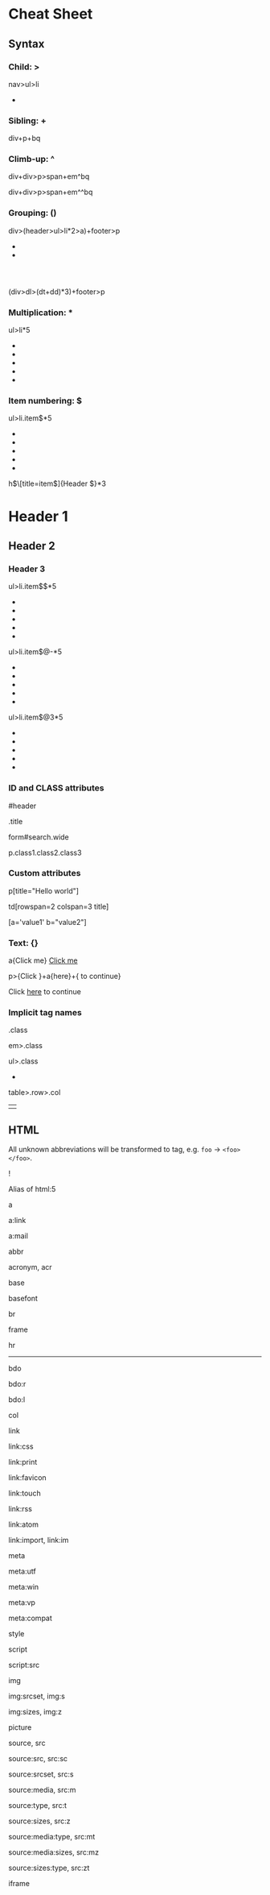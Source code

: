 # Cheat Sheet

## Syntax

### Child: >

nav>ul>li
<nav> <ul> <li></li> </ul> </nav>

### Sibling: +

div+p+bq
<div></div> <p></p> <blockquote></blockquote>

### Climb-up: ^

div+div>p>span+em^bq
<div></div> <div> <p><span></span><em></em></p> <blockquote></blockquote> </div>

div+div>p>span+em^^bq
<div></div> <div> <p><span></span><em></em></p> </div> <blockquote></blockquote>

### Grouping: ()

div>(header>ul>li\*2>a)+footer>p
<div> <header> <ul> <li><a href=""></a></li> <li><a href=""></a></li> </ul> </header> <footer> <p></p> </footer> </div>

(div>dl>(dt+dd)\*3)+footer>p
<div> <dl> <dt></dt> <dd></dd> <dt></dt> <dd></dd> <dt></dt> <dd></dd> </dl> </div> <footer> <p></p> </footer>

### Multiplication: \*

ul>li\*5
<ul> <li></li> <li></li> <li></li> <li></li> <li></li> </ul>

### Item numbering: $

ul>li.item$\*5
<ul> <li class="item1"></li> <li class="item2"></li> <li class="item3"></li> <li class="item4"></li> <li class="item5"></li> </ul>

h$\[title=item$\]{Header $}\*3
<h1 title="item1">Header 1</h1> <h2 title="item2">Header 2</h2> <h3 title="item3">Header 3</h3>

ul>li.item$$\*5
<ul> <li class="item001"></li> <li class="item002"></li> <li class="item003"></li> <li class="item004"></li> <li class="item005"></li> </ul>

ul>li.item$@-\*5
<ul> <li class="item5"></li> <li class="item4"></li> <li class="item3"></li> <li class="item2"></li> <li class="item1"></li> </ul>

ul>li.item$@3\*5
<ul> <li class="item3"></li> <li class="item4"></li> <li class="item5"></li> <li class="item6"></li> <li class="item7"></li> </ul>

### ID and CLASS attributes

#header
<div id="header"></div>

.title
<div class="title"></div>

form#search.wide
<form id="search" class="wide"></form>

p.class1.class2.class3
<p class="class1 class2 class3"></p>

### Custom attributes

p\[title="Hello world"\]
<p title="Hello world"></p>

td\[rowspan=2 colspan=3 title\]
<td rowspan="2" colspan="3" title=""></td>

\[a='value1' b="value2"\]
<div a="value1" b="value2"></div>

### Text: {}

a{Click me}
<a href="">Click me</a>

p>{Click }+a{here}+{ to continue}
<p>Click <a href="">here</a> to continue</p>

### Implicit tag names

.class
<div class="class"></div>

em>.class
<em><span class="class"></span></em>

ul>.class
<ul> <li class="class"></li> </ul>

table>.row>.col
<table> <tr class="row"> <td class="col"></td> </tr> </table>

## HTML

All unknown abbreviations will be transformed to tag, e.g. `foo` → `<foo></foo>`.

!

Alias of html:5

<!DOCTYPE html> <html lang="en"> <head> <meta charset="UTF-8" /> <title>Document</title> </head> <body> </body> </html>

a
<a href=""></a>

a:link
<a href="http://"></a>

a:mail
<a href="mailto:"></a>

abbr
<abbr title=""></abbr>

acronym, acr
<acronym title=""></acronym>

base
<base href="" />

basefont
<basefont />

br
<br />

frame
<frame />

hr
<hr />

bdo
<bdo dir=""></bdo>

bdo:r
<bdo dir="rtl"></bdo>

bdo:l
<bdo dir="ltr"></bdo>

col
<col />

link
<link rel="stylesheet" href="" />

link:css
<link rel="stylesheet" href="style.css" />

link:print
<link rel="stylesheet" href="print.css" media="print" />

link:favicon
<link rel="shortcut icon" type="image/x-icon" href="favicon.ico" />

link:touch
<link rel="apple-touch-icon" href="favicon.png" />

link:rss
<link rel="alternate" type="application/rss+xml" title="RSS" href="rss.xml" />

link:atom
<link rel="alternate" type="application/atom+xml" title="Atom" href="atom.xml" />

link:import, link:im
<link rel="import" href="component.html" />

meta
<meta />

meta:utf
<meta http-equiv="Content-Type" content="text/html;charset=UTF-8" />

meta:win
<meta http-equiv="Content-Type" content="text/html;charset=windows-1251" />

meta:vp
<meta name="viewport" content="width=device-width, user-scalable=no, initial-scale=1.0, maximum-scale=1.0, minimum-scale=1.0" />

meta:compat
<meta http-equiv="X-UA-Compatible" content="IE=7" />

style
<style></style>

script
<script></script>

script:src
<script src=""></script>

img
<img src="" alt="" />

img:srcset, img:s
<img srcset="" src="" alt="" />

img:sizes, img:z
<img sizes="" srcset="" src="" alt="" />

picture
<picture></picture>

source, src
<source />

source:src, src:sc
<source src="" type="" />

source:srcset, src:s
<source srcset="" />

source:media, src:m
<source media="(min-width: )" srcset="" />

source:type, src:t
<source srcset="" type="image/" />

source:sizes, src:z
<source sizes="" srcset="" />

source:media:type, src:mt
<source media="(min-width: )" srcset="" type="image/" />

source:media:sizes, src:mz
<source media="(min-width: )" sizes="" srcset="" />

source:sizes:type, src:zt
<source sizes="" srcset="" type="image/" />

iframe
<iframe src="" frameborder="0"></iframe>

embed
<embed src="" type="" />

object
<object data="" type=""></object>

param
<param name="" value="" />

map
<map name=""></map>

area
<area shape="" coords="" href="" alt="" />

area:d
<area shape="default" href="" alt="" />

area:c
<area shape="circle" coords="" href="" alt="" />

area:r
<area shape="rect" coords="" href="" alt="" />

area:p
<area shape="poly" coords="" href="" alt="" />

form
<form action=""></form>

form:get
<form action="" method="get"></form>

form:post
<form action="" method="post"></form>

label
<label for=""></label>

input
<input type="text" />

inp
<input type="text" name="" id="" />

input:hidden, input:h

Alias of input\[type=hidden name\]

<input type="hidden" name="" />

input:text, input:t

Alias of inp

<input type="text" name="" id="" />

input:search

Alias of inp\[type=search\]

<input type="search" name="" id="" />

input:email

Alias of inp\[type=email\]

<input type="email" name="" id="" />

input:url

Alias of inp\[type=url\]

<input type="url" name="" id="" />

input:password, input:p

Alias of inp\[type=password\]

<input type="password" name="" id="" />

input:datetime

Alias of inp\[type=datetime\]

<input type="datetime" name="" id="" />

input:date

Alias of inp\[type=date\]

<input type="date" name="" id="" />

input:datetime-local

Alias of inp\[type=datetime-local\]

<input type="datetime-local" name="" id="" />

input:month

Alias of inp\[type=month\]

<input type="month" name="" id="" />

input:week

Alias of inp\[type=week\]

<input type="week" name="" id="" />

input:time

Alias of inp\[type=time\]

<input type="time" name="" id="" />

input:tel

Alias of inp\[type=tel\]

<input type="tel" name="" id="" />

input:number

Alias of inp\[type=number\]

<input type="number" name="" id="" />

input:color

Alias of inp\[type=color\]

<input type="color" name="" id="" />

input:checkbox, input:c

Alias of inp\[type=checkbox\]

<input type="checkbox" name="" id="" />

input:radio, input:r

Alias of inp\[type=radio\]

<input type="radio" name="" id="" />

input:range

Alias of inp\[type=range\]

<input type="range" name="" id="" />

input:file, input:f

Alias of inp\[type=file\]

<input type="file" name="" id="" />

input:submit, input:s
<input type="submit" value="" />

input:image, input:i
<input type="image" src="" alt="" />

input:button, input:b
<input type="button" value="" />

isindex
<isindex />

input:reset

Alias of input:button\[type=reset\]

<input type="reset" value="" />

select
<select name="" id=""></select>

select:disabled, select:d

Alias of select\[disabled.\]

<select name="" id="" disabled="disabled"></select>

option, opt
<option value=""></option>

textarea
<textarea name="" id="" cols="30" rows="10"></textarea>

marquee
<marquee behavior="" direction=""></marquee>

menu:context, menu:c

Alias of menu\[type=context\]>

<menu type="context"></menu>

menu:toolbar, menu:t

Alias of menu\[type=toolbar\]>

<menu type="toolbar"></menu>

video
<video src=""></video>

audio
<audio src=""></audio>

html:xml
<html xmlns="http://www.w3.org/1999/xhtml"></html>

keygen
<keygen />

command
<command />

button:submit, button:s, btn:s

Alias of button\[type=submit\]

<button type="submit"></button>

button:reset, button:r, btn:r

Alias of button\[type=reset\]

<button type="reset"></button>

button:disabled, button:d, btn:d

Alias of button\[disabled.\]

<button disabled="disabled"></button>

fieldset:disabled, fieldset:d, fset:d, fst:d

Alias of fieldset\[disabled.\]

<fieldset disabled="disabled"></fieldset>

bq

Alias of blockquote

<blockquote></blockquote>

fig

Alias of figure

<figure></figure>

figc

Alias of figcaption

<figcaption></figcaption>

pic

Alias of picture

<picture></picture>

ifr

Alias of iframe

<iframe src="" frameborder="0"></iframe>

emb

Alias of embed

<embed src="" type="" />

obj

Alias of object

<object data="" type=""></object>

cap

Alias of caption

<caption></caption>

colg

Alias of colgroup

<colgroup></colgroup>

fst, fset

Alias of fieldset

<fieldset></fieldset>

btn

Alias of button

<button></button>

optg

Alias of optgroup

<optgroup></optgroup>

tarea

Alias of textarea

<textarea name="" id="" cols="30" rows="10"></textarea>

leg

Alias of legend

<legend></legend>

sect

Alias of section

<section></section>

art

Alias of article

<article></article>

hdr

Alias of header

<header></header>

ftr

Alias of footer

<footer></footer>

adr

Alias of address

<address></address>

dlg

Alias of dialog

<dialog></dialog>

str

Alias of strong

<strong></strong>

prog

Alias of progress

<progress></progress>

mn

Alias of main

<main></main>

tem

Alias of template

<template></template>

datag

Alias of datagrid

<datagrid></datagrid>

datal

Alias of datalist

<datalist></datalist>

kg

Alias of keygen

<keygen />

out

Alias of output

<output></output>

det

Alias of details

<details></details>

cmd

Alias of command

<command />

doc

Alias of html>(head>meta\[charset=${charset}\]+title{${1:Document}})+body

<html> <head> <meta charset="UTF-8" /> <title>Document</title> </head> <body> </body> </html>

doc4

Alias of html>(head>meta\[http-equiv="Content-Type" content="text/html;charset=${charset}"\]+title{${1:Document}})+body

<html> <head> <meta http-equiv="Content-Type" content="text/html;charset=UTF-8" /> <title>Document</title> </head> <body> </body> </html>

ri:dpr, ri:d

Alias of img:s

<img srcset="" src="" alt="" />

ri:viewport, ri:v

Alias of img:z

<img sizes="" srcset="" src="" alt="" />

ri:art, ri:a

Alias of pic>src:m+img

<picture> <source media="(min-width: )" srcset="" /> <img src="" alt="" /> </picture>

ri:type, ri:t

Alias of pic>src:t+img

<picture> <source srcset="" type="image/" /> <img src="" alt="" /> </picture>

html:4t

Alias of !!!4t+doc4\[lang=${lang}\]

<!DOCTYPE HTML PUBLIC "-//W3C//DTD HTML 4.01 Transitional//EN" "http://www.w3.org/TR/html4/loose.dtd"> <html lang="en"> <head> <meta http-equiv="Content-Type" content="text/html;charset=UTF-8" /> <title>Document</title> </head> <body> </body> </html>

html:4s

Alias of !!!4s+doc4\[lang=${lang}\]

<!DOCTYPE HTML PUBLIC "-//W3C//DTD HTML 4.01//EN" "http://www.w3.org/TR/html4/strict.dtd"> <html lang="en"> <head> <meta http-equiv="Content-Type" content="text/html;charset=UTF-8" /> <title>Document</title> </head> <body> </body> </html>

html:xt

Alias of !!!xt+doc4\[xmlns=http://www.w3.org/1999/xhtml xml:lang=${lang}\]

<!DOCTYPE html PUBLIC "-//W3C//DTD XHTML 1.0 Transitional//EN" "http://www.w3.org/TR/xhtml1/DTD/xhtml1-transitional.dtd"> <html xmlns="http://www.w3.org/1999/xhtml" xml:lang="en"> <head> <meta http-equiv="Content-Type" content="text/html;charset=UTF-8" /> <title>Document</title> </head> <body> </body> </html>

html:xs

Alias of !!!xs+doc4\[xmlns=http://www.w3.org/1999/xhtml xml:lang=${lang}\]

<!DOCTYPE html PUBLIC "-//W3C//DTD XHTML 1.0 Strict//EN" "http://www.w3.org/TR/xhtml1/DTD/xhtml1-strict.dtd"> <html xmlns="http://www.w3.org/1999/xhtml" xml:lang="en"> <head> <meta http-equiv="Content-Type" content="text/html;charset=UTF-8" /> <title>Document</title> </head> <body> </body> </html>

html:xxs

Alias of !!!xxs+doc4\[xmlns=http://www.w3.org/1999/xhtml xml:lang=${lang}\]

<!DOCTYPE html PUBLIC "-//W3C//DTD XHTML 1.1//EN" "http://www.w3.org/TR/xhtml11/DTD/xhtml11.dtd"> <html xmlns="http://www.w3.org/1999/xhtml" xml:lang="en"> <head> <meta http-equiv="Content-Type" content="text/html;charset=UTF-8" /> <title>Document</title> </head> <body> </body> </html>

html:5

Alias of !!!+doc\[lang=${lang}\]

<!DOCTYPE html> <html lang="en"> <head> <meta charset="UTF-8" /> <title>Document</title> </head> <body> </body> </html>

ol+

Alias of ol>li

<ol> <li></li> </ol>

ul+

Alias of ul>li

<ul> <li></li> </ul>

dl+

Alias of dl>dt+dd

<dl> <dt></dt> <dd></dd> </dl>

map+

Alias of map>area

<map name=""> <area shape="" coords="" href="" alt="" /> </map>

table+

Alias of table>tr>td

<table> <tr> <td></td> </tr> </table>

colgroup+, colg+

Alias of colgroup>col

<colgroup> <col /> </colgroup>

tr+

Alias of tr>td

<tr> <td></td> </tr>

select+

Alias of select>option

<select name="" id=""> <option value=""></option> </select>

optgroup+, optg+

Alias of optgroup>option

<optgroup> <option value=""></option> </optgroup>

pic+

Alias of picture>source:srcset+img

<picture> <source srcset="" /> <img src="" alt="" /> </picture>

!!!
<!DOCTYPE html>

!!!4t
<!DOCTYPE HTML PUBLIC "-//W3C//DTD HTML 4.01 Transitional//EN" "http://www.w3.org/TR/html4/loose.dtd">

!!!4s
<!DOCTYPE HTML PUBLIC "-//W3C//DTD HTML 4.01//EN" "http://www.w3.org/TR/html4/strict.dtd">

!!!xt
<!DOCTYPE html PUBLIC "-//W3C//DTD XHTML 1.0 Transitional//EN" "http://www.w3.org/TR/xhtml1/DTD/xhtml1-transitional.dtd">

!!!xs
<!DOCTYPE html PUBLIC "-//W3C//DTD XHTML 1.0 Strict//EN" "http://www.w3.org/TR/xhtml1/DTD/xhtml1-strict.dtd">

!!!xxs
<!DOCTYPE html PUBLIC "-//W3C//DTD XHTML 1.1//EN" "http://www.w3.org/TR/xhtml11/DTD/xhtml11.dtd">

c
<!-- ${child} -->

cc:ie6
<!--\[if lte IE 6\]> ${child} <!\[endif\]-->

cc:ie
<!--\[if IE\]> ${child} <!\[endif\]-->

cc:noie
<!--\[if !IE\]><!--> ${child} <!--<!\[endif\]-->

## CSS

CSS module uses fuzzy search to find unknown abbreviations, e.g. `ov:h` == `ov-h` == `ovh` == `oh`.

If abbreviation wasn’t found, it is transformed into property name: `foo-bar` → `foo-bar: |;`

You can prefix abbreviations with hyphen to produce vendor-prefixed properties: `-foo`

### Visual Formatting

pos
position:relative;

pos:s
position:static;

pos:a
position:absolute;

pos:r
position:relative;

pos:f
position:fixed;

t
top:;

t:a
top:auto;

r
right:;

r:a
right:auto;

b
bottom:;

b:a
bottom:auto;

l
left:;

l:a
left:auto;

z
z-index:;

z:a
z-index:auto;

fl
float:left;

fl:n
float:none;

fl:l
float:left;

fl:r
float:right;

cl
clear:both;

cl:n
clear:none;

cl:l
clear:left;

cl:r
clear:right;

cl:b
clear:both;

d
display:block;

d:n
display:none;

d:b
display:block;

d:f
display:flex;

d:if
display:inline-flex;

d:i
display:inline;

d:ib
display:inline-block;

d:li
display:list-item;

d:ri
display:run-in;

d:cp
display:compact;

d:tb
display:table;

d:itb
display:inline-table;

d:tbcp
display:table-caption;

d:tbcl
display:table-column;

d:tbclg
display:table-column-group;

d:tbhg
display:table-header-group;

d:tbfg
display:table-footer-group;

d:tbr
display:table-row;

d:tbrg
display:table-row-group;

d:tbc
display:table-cell;

d:rb
display:ruby;

d:rbb
display:ruby-base;

d:rbbg
display:ruby-base-group;

d:rbt
display:ruby-text;

d:rbtg
display:ruby-text-group;

v
visibility:hidden;

v:v
visibility:visible;

v:h
visibility:hidden;

v:c
visibility:collapse;

ov
overflow:hidden;

ov:v
overflow:visible;

ov:h
overflow:hidden;

ov:s
overflow:scroll;

ov:a
overflow:auto;

ovx
overflow-x:hidden;

ovx:v
overflow-x:visible;

ovx:h
overflow-x:hidden;

ovx:s
overflow-x:scroll;

ovx:a
overflow-x:auto;

ovy
overflow-y:hidden;

ovy:v
overflow-y:visible;

ovy:h
overflow-y:hidden;

ovy:s
overflow-y:scroll;

ovy:a
overflow-y:auto;

ovs
overflow-style:scrollbar;

ovs:a
overflow-style:auto;

ovs:s
overflow-style:scrollbar;

ovs:p
overflow-style:panner;

ovs:m
overflow-style:move;

ovs:mq
overflow-style:marquee;

zoo, zm
zoom:1;

cp
clip:;

cp:a
clip:auto;

cp:r
clip:rect(top right bottom left);

rsz
resize:;

rsz:n
resize:none;

rsz:b
resize:both;

rsz:h
resize:horizontal;

rsz:v
resize:vertical;

cur
cursor:${pointer};

cur:a
cursor:auto;

cur:d
cursor:default;

cur:c
cursor:crosshair;

cur:ha
cursor:hand;

cur:he
cursor:help;

cur:m
cursor:move;

cur:p
cursor:pointer;

cur:t
cursor:text;

### Margin & Padding

m
margin:;

m:a
margin:auto;

mt
margin-top:;

mt:a
margin-top:auto;

mr
margin-right:;

mr:a
margin-right:auto;

mb
margin-bottom:;

mb:a
margin-bottom:auto;

ml
margin-left:;

ml:a
margin-left:auto;

p
padding:;

pt
padding-top:;

pr
padding-right:;

pb
padding-bottom:;

pl
padding-left:;

### Box Sizing

bxz
box-sizing:border-box;

bxz:cb
box-sizing:content-box;

bxz:bb
box-sizing:border-box;

bxsh
box-shadow:inset hoff voff blur color;

bxsh:r
box-shadow:inset hoff voff blur spread rgb(0, 0, 0);

bxsh:ra
box-shadow:inset h v blur spread rgba(0, 0, 0, .5);

bxsh:n
box-shadow:none;

w
width:;

w:a
width:auto;

h
height:;

h:a
height:auto;

maw
max-width:;

maw:n
max-width:none;

mah
max-height:;

mah:n
max-height:none;

miw
min-width:;

mih
min-height:;

### Font

f
font:;

f+
font:1em Arial,sans-serif;

fw
font-weight:;

fw:n
font-weight:normal;

fw:b
font-weight:bold;

fw:br
font-weight:bolder;

fw:lr
font-weight:lighter;

fs
font-style:${italic};

fs:n
font-style:normal;

fs:i
font-style:italic;

fs:o
font-style:oblique;

fv
font-variant:;

fv:n
font-variant:normal;

fv:sc
font-variant:small-caps;

fz
font-size:;

fza
font-size-adjust:;

fza:n
font-size-adjust:none;

ff
font-family:;

ff:s
font-family:serif;

ff:ss
font-family:sans-serif;

ff:c
font-family:cursive;

ff:f
font-family:fantasy;

ff:m
font-family:monospace;

ff:a
font-family: Arial, "Helvetica Neue", Helvetica, sans-serif;

ff:t
font-family: "Times New Roman", Times, Baskerville, Georgia, serif;

ff:v
font-family: Verdana, Geneva, sans-serif;

fef
font-effect:;

fef:n
font-effect:none;

fef:eg
font-effect:engrave;

fef:eb
font-effect:emboss;

fef:o
font-effect:outline;

fem
font-emphasize:;

femp
font-emphasize-position:;

femp:b
font-emphasize-position:before;

femp:a
font-emphasize-position:after;

fems
font-emphasize-style:;

fems:n
font-emphasize-style:none;

fems:ac
font-emphasize-style:accent;

fems:dt
font-emphasize-style:dot;

fems:c
font-emphasize-style:circle;

fems:ds
font-emphasize-style:disc;

fsm
font-smooth:;

fsm:a
font-smooth:auto;

fsm:n
font-smooth:never;

fsm:aw
font-smooth:always;

fst
font-stretch:;

fst:n
font-stretch:normal;

fst:uc
font-stretch:ultra-condensed;

fst:ec
font-stretch:extra-condensed;

fst:c
font-stretch:condensed;

fst:sc
font-stretch:semi-condensed;

fst:se
font-stretch:semi-expanded;

fst:e
font-stretch:expanded;

fst:ee
font-stretch:extra-expanded;

fst:ue
font-stretch:ultra-expanded;

### Text

va
vertical-align:top;

va:sup
vertical-align:super;

va:t
vertical-align:top;

va:tt
vertical-align:text-top;

va:m
vertical-align:middle;

va:bl
vertical-align:baseline;

va:b
vertical-align:bottom;

va:tb
vertical-align:text-bottom;

va:sub
vertical-align:sub;

ta
text-align:left;

ta:l
text-align:left;

ta:c
text-align:center;

ta:r
text-align:right;

ta:j
text-align:justify;

ta-lst
text-align-last:;

tal:a
text-align-last:auto;

tal:l
text-align-last:left;

tal:c
text-align-last:center;

tal:r
text-align-last:right;

td
text-decoration:none;

td:n
text-decoration:none;

td:u
text-decoration:underline;

td:o
text-decoration:overline;

td:l
text-decoration:line-through;

te
text-emphasis:;

te:n
text-emphasis:none;

te:ac
text-emphasis:accent;

te:dt
text-emphasis:dot;

te:c
text-emphasis:circle;

te:ds
text-emphasis:disc;

te:b
text-emphasis:before;

te:a
text-emphasis:after;

th
text-height:;

th:a
text-height:auto;

th:f
text-height:font-size;

th:t
text-height:text-size;

th:m
text-height:max-size;

ti
text-indent:;

ti:-
text-indent:-9999px;

tj
text-justify:;

tj:a
text-justify:auto;

tj:iw
text-justify:inter-word;

tj:ii
text-justify:inter-ideograph;

tj:ic
text-justify:inter-cluster;

tj:d
text-justify:distribute;

tj:k
text-justify:kashida;

tj:t
text-justify:tibetan;

to
text-outline:;

to+
text-outline:0 0 #000;

to:n
text-outline:none;

tr
text-replace:;

tr:n
text-replace:none;

tt
text-transform:uppercase;

tt:n
text-transform:none;

tt:c
text-transform:capitalize;

tt:u
text-transform:uppercase;

tt:l
text-transform:lowercase;

tw
text-wrap:;

tw:n
text-wrap:normal;

tw:no
text-wrap:none;

tw:u
text-wrap:unrestricted;

tw:s
text-wrap:suppress;

tsh
text-shadow:hoff voff blur #000;

tsh:r
text-shadow:h v blur rgb(0, 0, 0);

tsh:ra
text-shadow:h v blur rgba(0, 0, 0, .5);

tsh+
text-shadow:0 0 0 #000;

tsh:n
text-shadow:none;

lh
line-height:;

lts
letter-spacing:;

lts-n
letter-spacing:normal;

whs
white-space:;

whs:n
white-space:normal;

whs:p
white-space:pre;

whs:nw
white-space:nowrap;

whs:pw
white-space:pre-wrap;

whs:pl
white-space:pre-line;

whsc
white-space-collapse:;

whsc:n
white-space-collapse:normal;

whsc:k
white-space-collapse:keep-all;

whsc:l
white-space-collapse:loose;

whsc:bs
white-space-collapse:break-strict;

whsc:ba
white-space-collapse:break-all;

wob
word-break:;

wob:n
word-break:normal;

wob:k
word-break:keep-all;

wob:ba
word-break:break-all;

wos
word-spacing:;

wow
word-wrap:;

wow:nm
word-wrap:normal;

wow:n
word-wrap:none;

wow:u
word-wrap:unrestricted;

wow:s
word-wrap:suppress;

wow:b
word-wrap:break-word;

### Background

bg
background:#000;

bg+
background:#fff url() 0 0 no-repeat;

bg:n
background:none;

bgc
background-color:#fff;

bgc:t
background-color:transparent;

bgi
background-image:url();

bgi:n
background-image:none;

bgr
background-repeat:;

bgr:n
background-repeat:no-repeat;

bgr:x
background-repeat:repeat-x;

bgr:y
background-repeat:repeat-y;

bgr:sp
background-repeat:space;

bgr:rd
background-repeat:round;

bga
background-attachment:;

bga:f
background-attachment:fixed;

bga:s
background-attachment:scroll;

bgp
background-position:0 0;

bgpx
background-position-x:;

bgpy
background-position-y:;

bgbk
background-break:;

bgbk:bb
background-break:bounding-box;

bgbk:eb
background-break:each-box;

bgbk:c
background-break:continuous;

bgcp
background-clip:padding-box;

bgcp:bb
background-clip:border-box;

bgcp:pb
background-clip:padding-box;

bgcp:cb
background-clip:content-box;

bgcp:nc
background-clip:no-clip;

bgo
background-origin:;

bgo:pb
background-origin:padding-box;

bgo:bb
background-origin:border-box;

bgo:cb
background-origin:content-box;

bgsz
background-size:;

bgsz:a
background-size:auto;

bgsz:ct
background-size:contain;

bgsz:cv
background-size:cover;

### Color

c
color:#000;

c:r
color:rgb(0, 0, 0);

c:ra
color:rgba(0, 0, 0, .5);

op
opacity:;

### Generated content

cnt
content:'';

cnt:n, ct:n
content:normal;

cnt:oq, ct:oq
content:open-quote;

cnt:noq, ct:noq
content:no-open-quote;

cnt:cq, ct:cq
content:close-quote;

cnt:ncq, ct:ncq
content:no-close-quote;

cnt:a, ct:a
content:attr();

cnt:c, ct:c
content:counter();

cnt:cs, ct:cs
content:counters();

ct
content:;

q
quotes:;

q:n
quotes:none;

q:ru
quotes:'\\00AB' '\\00BB' '\\201E' '\\201C';

q:en
quotes:'\\201C' '\\201D' '\\2018' '\\2019';

coi
counter-increment:;

cor
counter-reset:;

### Outline

ol
outline:;

ol:n
outline:none;

olo
outline-offset:;

olw
outline-width:;

olw:tn
outline-width:thin;

olw:m
outline-width:medium;

olw:tc
outline-width:thick;

ols
outline-style:;

ols:n
outline-style:none;

ols:dt
outline-style:dotted;

ols:ds
outline-style:dashed;

ols:s
outline-style:solid;

ols:db
outline-style:double;

ols:g
outline-style:groove;

ols:r
outline-style:ridge;

ols:i
outline-style:inset;

ols:o
outline-style:outset;

olc
outline-color:#000;

olc:i
outline-color:invert;

### Tables

tbl
table-layout:;

tbl:a
table-layout:auto;

tbl:f
table-layout:fixed;

cps
caption-side:;

cps:t
caption-side:top;

cps:b
caption-side:bottom;

ec
empty-cells:;

ec:s
empty-cells:show;

ec:h
empty-cells:hide;

### Border

bd
border:;

bd+
border:1px solid #000;

bd:n
border:none;

bdbk
border-break:close;

bdbk:c
border-break:close;

bdcl
border-collapse:;

bdcl:c
border-collapse:collapse;

bdcl:s
border-collapse:separate;

bdc
border-color:#000;

bdc:t
border-color:transparent;

bdi
border-image:url();

bdi:n
border-image:none;

bdti
border-top-image:url();

bdti:n
border-top-image:none;

bdri
border-right-image:url();

bdri:n
border-right-image:none;

bdbi
border-bottom-image:url();

bdbi:n
border-bottom-image:none;

bdli
border-left-image:url();

bdli:n
border-left-image:none;

bdci
border-corner-image:url();

bdci:n
border-corner-image:none;

bdci:c
border-corner-image:continue;

bdtli
border-top-left-image:url();

bdtli:n
border-top-left-image:none;

bdtli:c
border-top-left-image:continue;

bdtri
border-top-right-image:url();

bdtri:n
border-top-right-image:none;

bdtri:c
border-top-right-image:continue;

bdbri
border-bottom-right-image:url();

bdbri:n
border-bottom-right-image:none;

bdbri:c
border-bottom-right-image:continue;

bdbli
border-bottom-left-image:url();

bdbli:n
border-bottom-left-image:none;

bdbli:c
border-bottom-left-image:continue;

bdf
border-fit:repeat;

bdf:c
border-fit:clip;

bdf:r
border-fit:repeat;

bdf:sc
border-fit:scale;

bdf:st
border-fit:stretch;

bdf:ow
border-fit:overwrite;

bdf:of
border-fit:overflow;

bdf:sp
border-fit:space;

bdlen
border-length:;

bdlen:a
border-length:auto;

bdsp
border-spacing:;

bds
border-style:;

bds:n
border-style:none;

bds:h
border-style:hidden;

bds:dt
border-style:dotted;

bds:ds
border-style:dashed;

bds:s
border-style:solid;

bds:db
border-style:double;

bds:dtds
border-style:dot-dash;

bds:dtdtds
border-style:dot-dot-dash;

bds:w
border-style:wave;

bds:g
border-style:groove;

bds:r
border-style:ridge;

bds:i
border-style:inset;

bds:o
border-style:outset;

bdw
border-width:;

bdt, bt
border-top:;

bdt+
border-top:1px solid #000;

bdt:n
border-top:none;

bdtw
border-top-width:;

bdts
border-top-style:;

bdts:n
border-top-style:none;

bdtc
border-top-color:#000;

bdtc:t
border-top-color:transparent;

bdr, br
border-right:;

bdr+
border-right:1px solid #000;

bdr:n
border-right:none;

bdrw
border-right-width:;

bdrst
border-right-style:;

bdrst:n
border-right-style:none;

bdrc
border-right-color:#000;

bdrc:t
border-right-color:transparent;

bdb, bb
border-bottom:;

bdb+
border-bottom:1px solid #000;

bdb:n
border-bottom:none;

bdbw
border-bottom-width:;

bdbs
border-bottom-style:;

bdbs:n
border-bottom-style:none;

bdbc
border-bottom-color:#000;

bdbc:t
border-bottom-color:transparent;

bdl, bl
border-left:;

bdl+
border-left:1px solid #000;

bdl:n
border-left:none;

bdlw
border-left-width:;

bdls
border-left-style:;

bdls:n
border-left-style:none;

bdlc
border-left-color:#000;

bdlc:t
border-left-color:transparent;

bdrs
border-radius:;

bdtrrs
border-top-right-radius:;

bdtlrs
border-top-left-radius:;

bdbrrs
border-bottom-right-radius:;

bdblrs
border-bottom-left-radius:;

### Lists

lis
list-style:;

lis:n
list-style:none;

lisp
list-style-position:;

lisp:i
list-style-position:inside;

lisp:o
list-style-position:outside;

list
list-style-type:;

list:n
list-style-type:none;

list:d
list-style-type:disc;

list:c
list-style-type:circle;

list:s
list-style-type:square;

list:dc
list-style-type:decimal;

list:dclz
list-style-type:decimal-leading-zero;

list:lr
list-style-type:lower-roman;

list:ur
list-style-type:upper-roman;

lisi
list-style-image:;

lisi:n
list-style-image:none;

### Print

pgbb
page-break-before:;

pgbb:au
page-break-before:auto;

pgbb:al
page-break-before:always;

pgbb:l
page-break-before:left;

pgbb:r
page-break-before:right;

pgbi
page-break-inside:;

pgbi:au
page-break-inside:auto;

pgbi:av
page-break-inside:avoid;

pgba
page-break-after:;

pgba:au
page-break-after:auto;

pgba:al
page-break-after:always;

pgba:l
page-break-after:left;

pgba:r
page-break-after:right;

orp
orphans:;

wid
widows:;

### Others

!
!important

@f
@font-face { font-family:; src:url(|); }

@f+
@font-face { font-family: 'FontName'; src: url('FileName.eot'); src: url('FileName.eot?#iefix') format('embedded-opentype'), url('FileName.woff') format('woff'), url('FileName.ttf') format('truetype'), url('FileName.svg#FontName') format('svg'); font-style: normal; font-weight: normal; }

@i, @import
@import url();

@kf
@-webkit-keyframes identifier { from { } to { } } @-o-keyframes identifier { from { } to { } } @-moz-keyframes identifier { from { } to { } } @keyframes identifier { from { } to { } }

@m, @media
@media screen { }

ac
align-content:;

ac:c
align-content:center;

ac:fe
align-content:flex-end;

ac:fs
align-content:flex-start;

ac:s
align-content:stretch;

ac:sa
align-content:space-around;

ac:sb
align-content:space-between;

ai
align-items:;

ai:b
align-items:baseline;

ai:c
align-items:center;

ai:fe
align-items:flex-end;

ai:fs
align-items:flex-start;

ai:s
align-items:stretch;

anim
animation:;

anim-
animation:name duration timing-function delay iteration-count direction fill-mode;

animdel
animation-delay:time;

animdir
animation-direction:normal;

animdir:a
animation-direction:alternate;

animdir:ar
animation-direction:alternate-reverse;

animdir:n
animation-direction:normal;

animdir:r
animation-direction:reverse;

animdur
animation-duration:0s;

animfm
animation-fill-mode:both;

animfm:b
animation-fill-mode:backwards;

animfm:bt, animfm:bh
animation-fill-mode:both;

animfm:f
animation-fill-mode:forwards;

animic
animation-iteration-count:1;

animic:i
animation-iteration-count:infinite;

animn
animation-name:none;

animps
animation-play-state:running;

animps:p
animation-play-state:paused;

animps:r
animation-play-state:running;

animtf
animation-timing-function:linear;

animtf:cb
animation-timing-function:cubic-bezier(0.1, 0.7, 1.0, 0.1);

animtf:e
animation-timing-function:ease;

animtf:ei
animation-timing-function:ease-in;

animtf:eio
animation-timing-function:ease-in-out;

animtf:eo
animation-timing-function:ease-out;

animtf:l
animation-timing-function:linear;

ap
appearance:${none};

as
align-self:;

as:a
align-self:auto;

as:b
align-self:baseline;

as:c
align-self:center;

as:fe
align-self:flex-end;

as:fs
align-self:flex-start;

as:s
align-self:stretch;

bfv
backface-visibility:;

bfv:h
backface-visibility:hidden;

bfv:v
backface-visibility:visible;

bg:ie
filter:progid:DXImageTransform.Microsoft.AlphaImageLoader(src='x.png',sizingMethod='crop');

cm
/\* ${child} \*/

colm
columns:;

colmc
column-count:;

colmf
column-fill:;

colmg
column-gap:;

colmr
column-rule:;

colmrc
column-rule-color:;

colmrs
column-rule-style:;

colmrw
column-rule-width:;

colms
column-span:;

colmw
column-width:;

d:ib+
display: inline-block; \*display: inline; \*zoom: 1;

fx
flex:;

fxb
flex-basis:;

fxd
flex-direction:;

fxd:c
flex-direction:column;

fxd:cr
flex-direction:column-reverse;

fxd:r
flex-direction:row;

fxd:rr
flex-direction:row-reverse;

fxf
flex-flow:;

fxg
flex-grow:;

fxsh
flex-shrink:;

fxw
flex-wrap: ;

fxw:n
flex-wrap:nowrap;

fxw:w
flex-wrap:wrap;

fxw:wr
flex-wrap:wrap-reverse;

jc
justify-content:;

jc:c
justify-content:center;

jc:fe
justify-content:flex-end;

jc:fs
justify-content:flex-start;

jc:sa
justify-content:space-around;

jc:sb
justify-content:space-between;

mar
max-resolution:res;

mir
min-resolution:res;

op+
opacity: ; filter: alpha(opacity=);

op:ie
filter:progid:DXImageTransform.Microsoft.Alpha(Opacity=100);

op:ms
\-ms-filter:'progid:DXImageTransform.Microsoft.Alpha(Opacity=100)';

ord
order:;

ori
orientation:;

ori:l
orientation:landscape;

ori:p
orientation:portrait;

tov
text-overflow:${ellipsis};

tov:c
text-overflow:clip;

tov:e
text-overflow:ellipsis;

trf
transform:;

trf:r
transform: rotate(angle);

trf:rx
transform: rotateX(angle);

trf:ry
transform: rotateY(angle);

trf:rz
transform: rotateZ(angle);

trf:sc
transform: scale(x, y);

trf:sc3
transform: scale3d(x, y, z);

trf:scx
transform: scaleX(x);

trf:scy
transform: scaleY(y);

trf:scz
transform: scaleZ(z);

trf:skx
transform: skewX(angle);

trf:sky
transform: skewY(angle);

trf:t
transform: translate(x, y);

trf:t3
transform: translate3d(tx, ty, tz);

trf:tx
transform: translateX(x);

trf:ty
transform: translateY(y);

trf:tz
transform: translateZ(z);

trfo
transform-origin:;

trfs
transform-style:preserve-3d;

trs
transition:prop time;

trsde
transition-delay:time;

trsdu
transition-duration:time;

trsp
transition-property:prop;

trstf
transition-timing-function:tfunc;

us
user-select:${none};

wfsm
\-webkit-font-smoothing:${antialiased};

wfsm:a
\-webkit-font-smoothing:antialiased;

wfsm:n
\-webkit-font-smoothing:none;

wfsm:s, wfsm:sa
\-webkit-font-smoothing:subpixel-antialiased;

wm
writing-mode:lr-tb;

wm:btl
writing-mode:bt-lr;

wm:btr
writing-mode:bt-rl;

wm:lrb
writing-mode:lr-bt;

wm:lrt
writing-mode:lr-tb;

wm:rlb
writing-mode:rl-bt;

wm:rlt
writing-mode:rl-tb;

wm:tbl
writing-mode:tb-lr;

wm:tbr
writing-mode:tb-rl;

## XSL

tmatch, tm
<xsl:template match="" mode=""></xsl:template>

tname, tn
<xsl:template name=""></xsl:template>

call
<xsl:call-template name="" />

ap
<xsl:apply-templates select="" mode="" />

api
<xsl:apply-imports />

imp
<xsl:import href="" />

inc
<xsl:include href="" />

ch
<xsl:choose></xsl:choose>

xsl:when, wh
<xsl:when test=""></xsl:when>

ot
<xsl:otherwise></xsl:otherwise>

if
<xsl:if test=""></xsl:if>

par
<xsl:param name=""></xsl:param>

pare
<xsl:param name="" select="" />

var
<xsl:variable name=""></xsl:variable>

vare
<xsl:variable name="" select="" />

wp
<xsl:with-param name="" select="" />

key
<xsl:key name="" match="" use="" />

elem
<xsl:element name=""></xsl:element>

attr
<xsl:attribute name=""></xsl:attribute>

attrs
<xsl:attribute-set name=""></xsl:attribute-set>

cp
<xsl:copy select="" />

co
<xsl:copy-of select="" />

val
<xsl:value-of select="" />

each, for
<xsl:for-each select=""></xsl:for-each>

tex
<xsl:text></xsl:text>

com
<xsl:comment></xsl:comment>

msg
<xsl:message terminate="no"></xsl:message>

fall
<xsl:fallback></xsl:fallback>

num
<xsl:number value="" />

nam
<namespace-alias stylesheet-prefix="" result-prefix="" />

pres
<xsl:preserve-space elements="" />

strip
<xsl:strip-space elements="" />

proc
<xsl:processing-instruction name=""></xsl:processing-instruction>

sort
<xsl:sort select="" order="" />

choose+

Alias of xsl:choose>xsl:when+xsl:otherwise

<xsl:choose> <xsl:when test=""></xsl:when> <xsl:otherwise></xsl:otherwise> </xsl:choose>

xsl

Alias of !!!+xsl:stylesheet\[version=1.0 xmlns:xsl=http://www.w3.org/1999/XSL/Transform\]>{ |}

<?xml version="1.0" encoding="UTF-8"?> <xsl:stylesheet version="1.0" xmlns:xsl="http://www.w3.org/1999/XSL/Transform"></xsl:stylesheet>

!!!
<?xml version="1.0" encoding="UTF-8"?>
